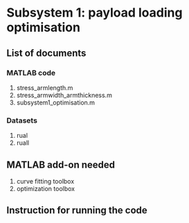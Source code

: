 # Subsystem 1: payload loading optimisation
## List of documents
### MATLAB code
  1. stress_armlength.m
  2. stress_armwidth_armthickness.m
  3. subsystem1_optimisation.m
### Datasets
  1. rual
  2. ruall
## MATLAB add-on needed
  1. curve fitting toolbox
  2. optimization toolbox
## Instruction for running the code
